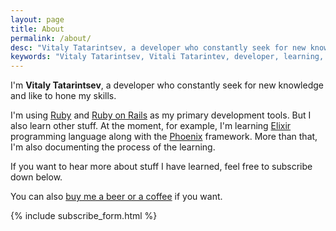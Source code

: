 ```yaml
---
layout: page
title: About
permalink: /about/
desc: "Vitaly Tatarintsev, a developer who constantly seek for new knowledge and like to hone my skills"
keywords: "Vitaly Tatarintsev, Vitali Tatarintev, developer, learning, Elixir, Phoenix, Ruby, Ruby on Rails"
---
```


I'm **Vitaly Tatarintsev**, a developer who constantly seek for new knowledge and like to hone my skills.


I'm using [Ruby](https://www.ruby-lang.org) and [Ruby on Rails](http://rubyonrails.org/) as my primary development tools.
But I also learn other stuff.
At the moment, for example, I'm learning [Elixir](https://elixir-lang.org/) programming language along with the [Phoenix](http://phoenixframework.org/) framework.
More than that, I'm also documenting the process of the learning.


If you want to hear more about stuff I have learned, feel free to subscribe down below.


You can also <a href="https://paypal.me/ck3g" target="_blank">buy me a beer or a coffee</a> if you want.

<div class="subscribe-form margin-top-100">
  {% include subscribe_form.html %}
</div>
